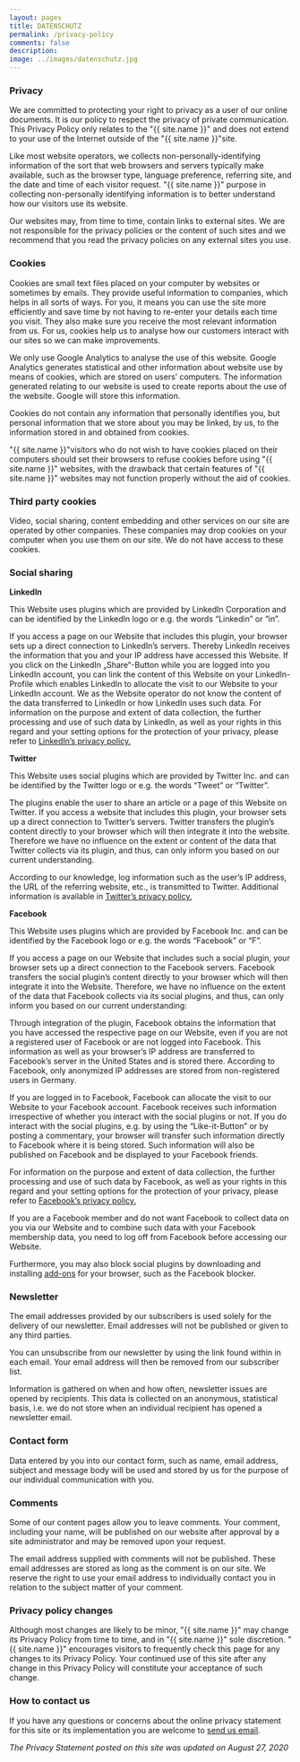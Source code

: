 ```yaml
---
layout: pages
title: DATENSCHUTZ
permalink: /privacy-policy
comments: false
description: 
image: ../images/datenschutz.jpg
---
```


<h3>Privacy</h3>
<p>We are committed to protecting your right to privacy as a user of our online documents. It is our policy to respect the privacy of private communication. This Privacy Policy only relates to the "{{ site.name }}" and does not extend to your use of the Internet outside of the "{{ site.name }}"site.</p>

<p>Like most website operators, we collects non-personally-identifying information of the sort that web browsers and servers typically make available, such as the browser type, language preference, referring site, and the date and time of each visitor request. "{{ site.name }}" purpose in collecting non-personally identifying information is to better understand how our visitors use its website.</p>

<p>Our websites may, from time to time, contain links to external sites. We are not responsible for the privacy policies or the content of such sites and we recommend that you read the privacy policies on any external sites you use.</p>

<h3>Cookies</h3>
<p>Cookies are small text files placed on your computer by websites or sometimes by emails. They provide useful information to companies, which helps in all sorts of ways. For you, it means you can use the site more efficiently and save time by not having to re-enter your details each time you visit. They also make sure you receive the most relevant information from us. For us, cookies help us to analyse how our customers interact with our sites so we can make improvements.</p>

<p>We only use Google Analytics to analyse the use of this website. Google Analytics generates statistical and other information about website use by means of cookies, which are stored on users’ computers. The information generated relating to our website is used to create reports about the use of the website. Google will store this information.</p>
<p>Cookies do not contain any information that personally identifies you, but personal information that we store about you may be linked, by us, to the information stored in and obtained from cookies.</p>

<p>"{{ site.name }}"visitors who do not wish to have cookies placed on their computers should set their browsers to refuse cookies before using "{{ site.name }}" websites, with the drawback that certain features of "{{ site.name }}" websites may not function properly without the aid of cookies.</p>

<h3>Third party cookies</h3>
<p>Video, social sharing, content embedding and other services on our site are operated by other companies. These companies may drop cookies on your computer when you use them on our site. We do not have access to these cookies.</p>

<h3>Social sharing</h3>

<p><strong>LinkedIn</strong></p>
<p>This Website uses plugins which are provided by LinkedIn Corporation and can be identified by the LinkedIn logo or e.g. the words “Linkedin” or “in”.</p>
<p>If you access a page on our Website that includes this plugin, your browser sets up a direct connection to LinkedIn’s servers. Thereby LinkedIn receives the information that you and your IP address have accessed this Website. If you click on the LinkedIn „Share“-Button while you are logged into you LinkedIn account, you can link the content of this Website on your LinkedIn-Profile which enables LinkedIn to allocate the visit to our Website to your LinkedIn account. We as the Website operator do not know the content of the data transferred to LinkedIn or how LinkedIn uses such data. For information on the purpose and extent of data collection, the further processing and use of such data by LinkedIn, as well as your rights in this regard and your setting options for the protection of your privacy, please refer to <a href="http://www.linkedin.com/legal/privacy-policy" target="_blank" rel="noopener">LinkedIn’s privacy policy.</a></p>

<p><strong>Twitter</strong></p>
<p>This Website uses social plugins which are provided by Twitter Inc. and can be identified by the Twitter logo or e.g. the words “Tweet” or “Twitter”.</p>
<p>The plugins enable the user to share an article or a page of this Website on Twitter. If you access a website that includes this plugin, your browser sets up a direct connection to Twitter’s servers. Twitter transfers the plugin’s content directly to your browser which will then integrate it into the website. Therefore we have no influence on the extent or content of the data that Twitter collects via its plugin, and thus, can only inform you based on our current understanding.</p>

<p>According to our knowledge, log information such as the user’s IP address, the URL of the referring website, etc., is transmitted to Twitter. Additional information is available in <a href="http://twitter.com/privacy" target="_blank" rel="noopener">Twitter’s privacy policy.</a></p>

<p><strong>Facebook</strong></p>
<p>This Website uses plugins which are provided by Facebook Inc. and can be identified by the Facebook logo or e.g. the words “Facebook” or “F”.</p>
<p>If you access a page on our Website that includes such a social plugin, your browser sets up a direct connection to the Facebook servers. Facebook transfers the social plugin’s content directly to your browser which will then integrate it into the Website. Therefore, we have no influence on the extent of the data that Facebook collects via its social plugins, and thus, can only inform you based on our current understanding:</p>
<p>Through integration of the plugin, Facebook obtains the information that you have accessed the respective page on our Website, even if you are not a registered user of Facebook or are not logged into Facebook. This information as well as your browser’s IP address are transferred to Facebook’s server in the United States and is stored there. According to Facebook, only anonymized IP addresses are stored from non-registered users in Germany.</p>

<p>If you are logged in to Facebook, Facebook can allocate the visit to our Website to your Facebook account. Facebook receives such information irrespective of whether you interact with the social plugins or not. If you do interact with the social plugins, e.g. by using the “Like-it-Button” or by posting a commentary, your browser will transfer such information directly to Facebook where it is being stored. Such information will also be published on Facebook and be displayed to your Facebook friends.</p>
<p>For information on the purpose and extent of data collection, the further processing and use of such data by Facebook, as well as your rights in this regard and your setting options for the protection of your privacy, please refer to <a href="http://www.facebook.com/about/privacy" target="_blank" rel="noopener">Facebook’s privacy policy.</a></p>

<p>If you are a Facebook member and do not want Facebook to collect data on you via our Website and to combine such data with your Facebook membership data, you need to log off from Facebook before accessing our Website.</p>
<p>Furthermore, you may also block social plugins by downloading and installing <a href="http://webgraph.com/resources/facebookblocker/" target="_blank" rel="noopener">add-ons</a> for your browser, such as the Facebook blocker.</p>

<h3>Newsletter</h3>
<p>The email addresses provided by our subscribers is used solely for the delivery of our newsletter. Email addresses will not be published or given to any third parties.</p>
<p>You can unsubscribe from our newsletter by using the link found within in each email. Your email address will then be removed from our subscriber list.</p>
<p>Information is gathered on when and how often, newsletter issues are opened by recipients. This data is collected on an anonymous, statistical basis, i.e. we do not store when an individual recipient has opened a newsletter email.</p>

<h3>Contact form</h3>
<p>Data entered by you into our contact form, such as name, email address, subject and message body will be used and stored by us for the purpose of our individual communication with you.</p>

<h3>Comments</h3>
<p>Some of our content pages allow you to leave comments. Your comment, including your name, will be published on our website after approval by a site administrator and may be removed upon your request.</p>
<p>The email address supplied with comments will not be published. These email addresses are stored as long as the comment is on our site. We reserve the right to use your email address to individually contact you in relation to the subject matter of your comment.</p>

<h3>Privacy policy changes</h3>
<p>Although most changes are likely to be minor, "{{ site.name }}" may change its Privacy Policy from time to time, and in "{{ site.name }}" sole discretion. "{{ site.name }}" encourages visitors to frequently check this page for any changes to its Privacy Policy. Your continued use of this site after any change in this Privacy Policy will constitute your acceptance of such change.</p>

<h3>How to contact us</h3>
<p>If you have any questions or concerns about the online privacy statement for this site or its implementation you are welcome to <a href="/contact"> send us email</a>.</p>
<p> </p>
<p><em>The Privacy Statement posted on this site was updated on August 27, 2020</em>
